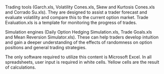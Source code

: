 
Trading tools (Garch.xls, Volatility Cones.xls, Skew and Kurtosis
Cones.xls and Corrado Su.xls). They are designed to assist a trader
forecast and evaluate volatility and compare this to the current
option market. Trade Evaluation.xls is a template for monitoring the
progress of trades.

Simulation engines (Daily Option Hedging Simulation.xls, Trade
Goals.xls and Mean Reversion Simulator.xls). These can help traders
develop intuition and gain a deeper understanding of the effects of
randomness on option positions and general trading strategies.

The only software required to utilize this content is Microsoft
Excel. In all spreadsheets, user input is required in white
cells. Yellow cells are the result of calculations.
